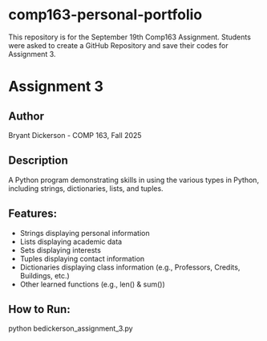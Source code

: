 # comp163-personal-portfolio
This repository is for the September 19th Comp163 Assignment. Students were asked to create a GitHub Repository and save their codes for Assignment 3. 
# Assignment 3 
## Author 
Bryant Dickerson - COMP 163, Fall 2025 
## Description 
A Python program demonstrating skills in using the various types in Python, including strings, dictionaries, lists, and tuples.
## Features:
- Strings displaying personal information
- Lists displaying academic data
- Sets displaying interests
- Tuples displaying contact information
- Dictionaries displaying class information (e.g., Professors, Credits, Buildings, etc.)
- Other learned functions (e.g., len() & sum())
## How to Run: 
python bedickerson_assignment_3.py
